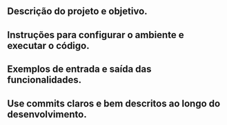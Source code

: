 
## Descrição do projeto e objetivo.


## Instruções para configurar o ambiente e executar o código.


## Exemplos de entrada e saída das funcionalidades.


## Use commits claros e bem descritos ao longo do desenvolvimento.

